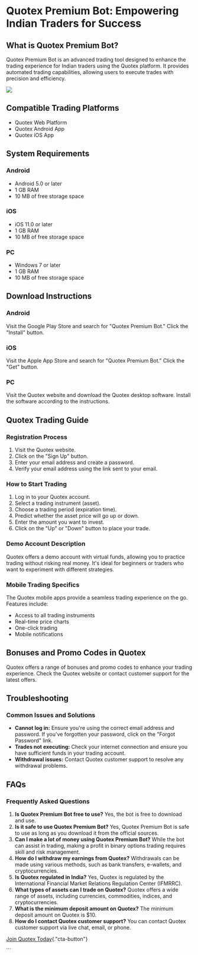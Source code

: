 # Quotex Premium Bot: Empowering Indian Traders for Success

## What is Quotex Premium Bot?

Quotex Premium Bot is an advanced trading tool designed to enhance the
trading experience for Indian traders using the Quotex platform. It
provides automated trading capabilities, allowing users to execute
trades with precision and efficiency.

[![](https://static.quotex.io/files/4_en/300_250.jpg)](https://traff.sbs/brokerqxlid)

## Compatible Trading Platforms

-   Quotex Web Platform
-   Quotex Android App
-   Quotex iOS App

## System Requirements

### Android

-   Android 5.0 or later
-   1 GB RAM
-   10 MB of free storage space

### iOS

-   iOS 11.0 or later
-   1 GB RAM
-   10 MB of free storage space

### PC

-   Windows 7 or later
-   1 GB RAM
-   10 MB of free storage space

## Download Instructions

### Android

Visit the Google Play Store and search for "Quotex Premium Bot."
Click the "Install" button.

### iOS

Visit the Apple App Store and search for "Quotex Premium Bot."
Click the "Get" button.

### PC

Visit the Quotex website and download the Quotex desktop software.
Install the software according to the instructions.

## Quotex Trading Guide

### Registration Process

1.  Visit the Quotex website.
2.  Click on the "Sign Up" button.
3.  Enter your email address and create a password.
4.  Verify your email address using the link sent to your email.

### How to Start Trading

1.  Log in to your Quotex account.
2.  Select a trading instrument (asset).
3.  Choose a trading period (expiration time).
4.  Predict whether the asset price will go up or down.
5.  Enter the amount you want to invest.
6.  Click on the "Up" or "Down" button to place your trade.

### Demo Account Description

Quotex offers a demo account with virtual funds, allowing you to
practice trading without risking real money. It\'s ideal for beginners
or traders who want to experiment with different strategies.

### Mobile Trading Specifics

The Quotex mobile apps provide a seamless trading experience on the go.
Features include:

-   Access to all trading instruments
-   Real-time price charts
-   One-click trading
-   Mobile notifications

## Bonuses and Promo Codes in Quotex

Quotex offers a range of bonuses and promo codes to enhance your trading
experience. Check the Quotex website or contact customer support for the
latest offers.

## Troubleshooting

### Common Issues and Solutions

-   **Cannot log in:** Ensure you\'re using the correct email address
    and password. If you\'ve forgotten your password, click on the
    "Forgot Password" link.
-   **Trades not executing:** Check your internet connection and ensure
    you have sufficient funds in your trading account.
-   **Withdrawal issues:** Contact Quotex customer support to resolve
    any withdrawal problems.

## FAQs

### Frequently Asked Questions

1.  **Is Quotex Premium Bot free to use?** Yes, the bot is free to
    download and use.
2.  **Is it safe to use Quotex Premium Bot?** Yes, Quotex Premium Bot is
    safe to use as long as you download it from the official sources.
3.  **Can I make a lot of money using Quotex Premium Bot?** While the
    bot can assist in trading, making a profit in binary options trading
    requires skill and risk management.
4.  **How do I withdraw my earnings from Quotex?** Withdrawals can be
    made using various methods, such as bank transfers, e-wallets, and
    cryptocurrencies.
5.  **Is Quotex regulated in India?** Yes, Quotex is regulated by the
    International Financial Market Relations Regulation Center (IFMRRC).
6.  **What types of assets can I trade on Quotex?** Quotex offers a wide
    range of assets, including currencies, commodities, indices, and
    cryptocurrencies.
7.  **What is the minimum deposit amount on Quotex?** The minimum
    deposit amount on Quotex is \$10.
8.  **How do I contact Quotex customer support?** You can contact Quotex
    customer support via live chat, email, or phone.

[Join Quotex
Today](\%22https://traff.sbs/brokerqxlid\%22){."cta-button"}

\`\`\`

